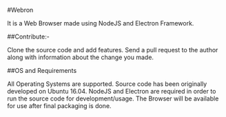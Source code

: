 #Webron

It is a Web Browser made using NodeJS and Electron Framework.

##Contribute:-

Clone the source code and add features. Send a pull request to the author along with information about the change you made.

##OS and Requirements

All Operating Systems are supported. Source code has been originally developed on Ubuntu 16.04. NodeJS and Electron are required in order to run the source code for development/usage. The Browser will be available for use after final packaging is done.
